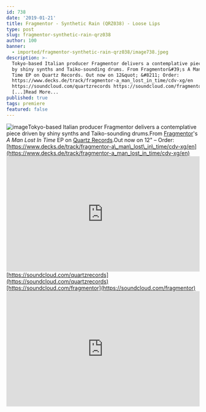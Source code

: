 ```yaml
---
id: 738
date: '2019-01-21'
title: Fragmentor - Synthetic Rain (QRZ038) - Loose Lips
type: post
slug: fragmentor-synthetic-rain-qrz038
author: 100
banner:
  - imported/fragmentor-synthetic-rain-qrz038/image738.jpeg
description: >-
  Tokyo-based Italian producer Fragmentor delivers a contemplative piece driven
  by shiny synths and Taiko-sounding drums. From Fragmentor&#39;s A Man Lost In
  Time EP on Quartz Records. Out now on 12&quot; &#8211; Order:
  https://www.decks.de/track/fragmentor-a_man_lost_in_time/cdv-xg/en
  https://soundcloud.com/quartzrecords https://soundcloud.com/fragmentor
  [...]Read More...
published: true
tags: premiere
featured: false
---
```

![image](../imported/fragmentor-synthetic-rain-qrz038/image738.jpeg)Tokyo-based Italian producer Fragmentor delivers a contemplative piece driven by shiny synths and Taiko-sounding drums.From [Fragmentor](https://www.residentadvisor.net/dj/fragmentor)'s _A Man Lost In Time_ EP on [Quartz Records](https://quartzrecords.bandcamp.com/).Out now on 12" – Order: [https://www.decks.de/track/fragmentor-a\_man\_lost\_in\_time/cdv-xg/en](https://www.decks.de/track/fragmentor-a_man_lost_in_time/cdv-xg/en)<iframe width='100%' height='300' scrolling='no' frameborder='no' allow='autoplay' src='https://w.soundcloud.com/player/?url=https%3A//api.soundcloud.com/tracks/562425417&color=%23ff5500&auto_play=false&hide_related=false&show_comments=true&show_user=true&show_reposts=false&show_teaser=true'></iframe>[https://soundcloud.com/quartzrecords](https://soundcloud.com/quartzrecords)[https://soundcloud.com/fragmentor](https://soundcloud.com/fragmentor)<iframe width='100%' height='300' scrolling='no' frameborder='no' allow='autoplay' src='https://www.youtube.com/embed/5xeIzVamYQY'></iframe>